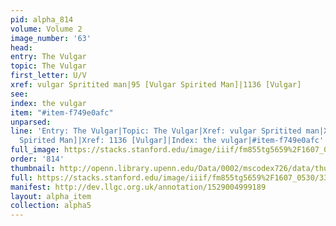 ```yaml
---
pid: alpha_814
volume: Volume 2
image_number: '63'
head: 
entry: The Vulgar
topic: The Vulgar
first_letter: U/V
xref: vulgar Spritited man|95 [Vulgar Spirited Man]|1136 [Vulgar]
see: 
index: the vulgar
item: "#item-f749e0afc"
unparsed: 
line: 'Entry: The Vulgar|Topic: The Vulgar|Xref: vulgar Spritited man|Xref: 95 [Vulgar
  Spirited Man]|Xref: 1136 [Vulgar]|Index: the vulgar|#item-f749e0afc'
full_image: https://stacks.stanford.edu/image/iiif/fm855tg5659%2F1607_0530/full/full/0/default.jpg
order: '814'
thumbnail: http://openn.library.upenn.edu/Data/0002/mscodex726/data/thumb/1607_0530_thumb.jpg
full: https://stacks.stanford.edu/image/iiif/fm855tg5659%2F1607_0530/339,1947,3013,331/full/0/default.jpg
manifest: http://dev.llgc.org.uk/annotation/1529004999189
layout: alpha_item
collection: alpha5
---
```

